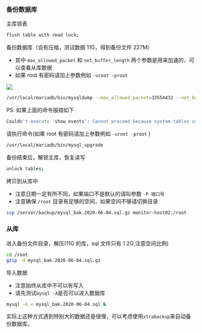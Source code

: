 ### 备份数据库

主库锁表

```BASH
flush table with read lock;
```

备份数据库（会有压缩，测试数据 11G，得到备份文件 227M）

- 其中 `max_allowed_packet` 和 `net_buffer_length` 两个参数是用来加速的，可以查看从库数据
- 如果 root 有密码请加上参数例如 `-uroot -proot`

![](https://coding3min.oss-accelerate.aliyuncs.com/2020/06/04/JmBIDT1710.png)

```BASH
/usr/local/mariadb/bin/mysqldump --max_allowed_packet=33554432 --net_buffer_length=8192 --events -A -B |gzip >/server/backup/mysql_bak.$(date +%F).sql.gz
```

PS: 如果上面的命令报错如下

```BASH
Couldn't execute 'show events': Cannot proceed because system tables used by Event Scheduler were found damaged at server start (1577)
```

请执行命令(如果 root 有密码请加上参数例如 `-uroot -proot` )

```BASH
/usr/local/mariadb/bin/mysql_upgrade
```

备份结束后，解锁主库，恢复读写

```BASH
unlock tables;
```

拷贝到从库中

- 注意日期一定有所不同，如果端口不是默认的请叫参数 `-P 端口号`
- 注意确保 `/root` 目录有足够的空间，如果空间不够请切换目录

```BASH
scp /server/backup/mysql_bak.2020-06-04.sql.gz monitor-host02:/root
```

### 从库

进入备份文件目录，解压(11G 的库，sql 文件只有 1.2G,注意空间比例)

```BASH
cd /root
gzip -d mysql_bak.2020-06-04.sql.gz
```

导入数据

- 注意始终从库中不可以有写入
- 请先测试`mysql -A`是否可以进入数据库

```BASH
mysql -A < mysql_bak.2020-06-04.sql &
```

实际上这种方式遇到特别大的数据还是很慢，可以考虑使用`xtrabackup`来自动备份数据库。
